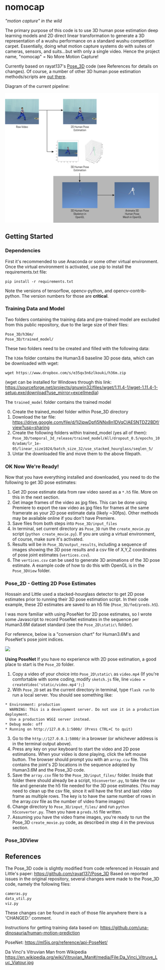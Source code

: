 # nomocap

 *"motion capture" in the wild*

The primary purpose of this code is to use 3D human pose estimation deep learning models and 2D direct linear transformation to generate a 3D representation of a wushu performance on a standard wushu competition carpet. Essentially, doing what motion capture systems do with suites of cameras, sensors, and suits...but with only a single video. Hence the project name, "nomocap" = No More Motion Capture!

Currently based on rayat137's [Pose_3D](https://github.com/rayat137/Pose_3D) code (see References for details on changes). Of course, a number of other 3D human pose estimation methods/scripts are [out there](https://paperswithcode.com/task/3d-human-pose-estimation).

Diagram of the current pipeline:

<img src="img/pipeline-01.png" width="500" />

## Getting Started

### Dependencies

First it's recommended to use Anaconda or some other virtual environment. Once the virtual environment is activated, use pip to install the requirements.txt file:
```
pip install -r requirements.txt
```

Note the versions of tensorflow, opencv-python, and opencv-contrib-python. The version numbers for those are **critical**.

### Training Data and Model

Two folders containing the training data and pre-trained model are excluded from this public repository, due to the large size of their files:
```
Pose_3D/h36m/
Pose_3D/trained_model/
```
These two folders need to be created and filled with the following data:

The `h36m` folder contains the Human3.6 baseline 3D pose data, which can be downloaded with wget:
```
wget https://www.dropbox.com/s/e35qv3n6zlkouki/h36m.zip
```
(wget can be installed for Windows through this link: https://sourceforge.net/projects/gnuwin32/files/wget/1.11.4-1/wget-1.11.4-1-setup.exe/download?use_mirror=excellmedia)

The `trained_model` folder contains the trained model

 0. Create the trained_model folder within Pose_3D directory
 1. Download the tar file: https://drive.google.com/file/d/1j2jpwDpfj5NNx8n1DVqCIAESNTDZ2BDf/view?usp=sharing
 2. Create the following folders within trained_model (yes all of them): `Pose_3D/temporal_3d_release/trained_model/All/dropout_0.5/epochs_100/adam/lr_1e-05/linear_size1024/batch_size_32/use_stacked_hourglass/seqlen_5/`
 3. Untar the downloaded file and move them to the above filepath.


### OK Now We're Ready!

Now that you have everything installed and downloaded, you need to do the following to get 3D pose estimates:

 1. Get 2D pose estimate data from raw video saved as a `*.h5` file. More on this in the next section.
 2. Get image frames of the video as jpg files. This can be done using Premiere to export the raw video as jpg files for frames at the same framerate as your 2D pose estimate data (likely ~30fps). Other methods may be available online if you don't have Premiere.
 3. Save files from both steps into `Pose_3D/input_files`
 4. In terminal, set current directory as `Pose_3D` run the `create_movie.py` script (`python create_movie.py`). If you are using a virtual environment, of course, make sure it's activated.
 5. Results will be in `Pose_3D/output_results`, including a sequence of images showing the 3D pose results and a csv file of X,Y,Z coordinates of pose joint estimates (`vertices.csv`).
 6. The `vertices.csv` can be used to generate 3D animations of the 3D pose estimate. A example code of how to do this with OpenGL is in the `Pose_3DView` folder.

### Pose_2D - Getting 2D Pose Estimates

Hossain and Little used a stacked-hourglass detector to get 2D pose estimates prior to running their 3D pose estimation script. In their code example, these 2D estimates are saved to an h5 file (`Pose_3D/fed/preds.h5`).

I was more familiar with using PoseNet for 2D pose estimates, so I wrote some Javascript to record PoseNet estimates in the sequence per Human3.6M dataset standard (see the `Pose_2D\static\` folder).

For reference, below is a "conversion chart" for Human3.6M's and PoseNet's pose joint indices.

<img src="img/PoseNetvsPose3D-01.png" width="500"/>

**Using PoseNet**
If you have no experience with 2D pose estimation, a good place to start is the `Pose_2D` folder.

 1. Copy a video of your choice into `Pose_2D\static\` as `video.mp4` (If you're comfortable with some coding, modify `sketch.js` file, line `video = createVideo('static/video.mp4');`)
 2. With `Pose_2D` set as the current directory in terminal, type `flask run` to run a local server. You should see something like:
  ```
  * Environment: production
    WARNING: This is a development server. Do not use it in a production deployment.
    Use a production WSGI server instead.
  * Debug mode: off
  * Running on http://127.0.0.1:5000/ (Press CTRL+C to quit)
  ```
 3. Go to the `http://127.0.0.1:5000/` in a browser (or whichever address is in the terminal output above).
 4. Press any key on your keyboard to start the video and 2D pose estimations. When your video is done playing, click the left mouse button. The browser should prompt you with an `array.csv` file. This contains the joint's 2D locations in the sequence adopted by Human3.6M and the Pose_3D code.
 5. Save the `array.csv` file to the `Pose_3D/input_files/` folder. Inside that folder there should already be a script, `h5converter.py`, to take the csv file and generate the h5 file needed for the 3D pose estimates. (You may need to clean up the csv file, since it will have the first and last video frame as multiple rows. The key is to have the same number of rows in the array.csv file as the number of video frame images)
 6. Change directory to `Pose_3D/input_files/` and run `python h5converter.py`. Then you have a `preds.h5` file written.
 7. Assuming you have the video frame images, you're ready to run the Pose_3D `create_movie.py` code, as described in step 4 in the previous section.

### Pose_3DView

## References

The Pose_3D code is slightly modified from code referenced in Hossain and Little's paper:
https://github.com/rayat137/Pose_3D
Based on reported issues in the original repository, several changes were made to the Pose_3D code, namely the following files:

```
cameras.py
data_util.py
viz.py
```
These changes can be found in each of those file anywhere there is a 'CHANGED:' comment.

Instructions for getting training data based on:
https://github.com/una-dinosauria/human-motion-prediction

PoseNet:
https://ml5js.org/reference/api-PoseNet/

Da Vinci's Vitruvian Man from Wikipedia https://en.wikipedia.org/wiki/Vitruvian_Man#/media/File:Da_Vinci_Vitruve_Luc_Viatour.jpg
